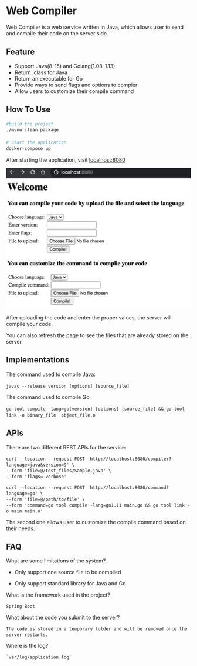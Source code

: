 # Web Compiler

Web Compiler is a web service written in Java, which allows user to send and compile their code
on the server side.

## Feature
* Support Java(8-15) and Golang(1.08-1.13)
* Return .class for Java
* Return an executable for Go
* Provide ways to send flags and options to compier
* Allow users to customize their compile command

## How To Use

```bash
#build the project
./mvnw clean package

# Start the application
docker-compose up
```

After starting the application, visit [localhost:8080](localhost:8080)

![index.html](img/index.png)

After uploading the code and enter the proper values, the server will compile your code.

You can also refresh the page to see the files that are already stored on the server.

## Implementations
The command used to compile Java:

`javac --release version [options] [source_file] `

The command used to compile Go:

`go tool compile -lang=go[version] [options] [source_file] && go tool link -o binary_file 
object_file.o`

## APIs
There are two different REST APIs for the service:

```$xslt
curl --location --request POST 'http://localhost:8080/compiler?language=java&version=9' \
--form 'file=@/test_files/Sample.java' \
--form 'flags=-verbose'
```

```$xslt
curl --location --request POST 'http://localhost:8080/command?language=go' \
--form 'file=@/path/to/file' \
--form 'command=go tool compile -lang=go1.11 main.go && go tool link -o main main.o'
```

The second one allows user to customize the compile command based on their needs.

## FAQ
What are some limitations of the system?

   * Only support one source file to be compiled
    
   * Only support standard library for Java and Go

What is the framework used in the project?

    Spring Boot

What about the code you submit to the server?

    The code is stored in a temporary folder and will be removed once the server restarts.
    
Where is the log?
    
    `var/log/application.log`
